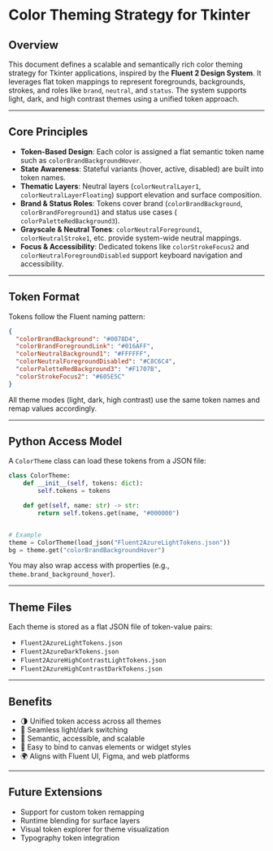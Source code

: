 # Color Theming Strategy for Tkinter

## Overview

This document defines a scalable and semantically rich color theming strategy for Tkinter applications, inspired by the
**Fluent 2 Design System**. It leverages flat token mappings to represent foregrounds, backgrounds, strokes, and roles
like `brand`, `neutral`, and `status`. The system supports light, dark, and high contrast themes using a unified token
approach.

---

## Core Principles

* **Token-Based Design**: Each color is assigned a flat semantic token name such as `colorBrandBackgroundHover`.
* **State Awareness**: Stateful variants (hover, active, disabled) are built into token names.
* **Thematic Layers**: Neutral layers (`colorNeutralLayer1`, `colorNeutralLayerFloating`) support elevation and surface
  composition.
* **Brand & Status Roles**: Tokens cover brand (`colorBrandBackground`, `colorBrandForeground1`) and status use cases (
  `colorPaletteRedBackground3`).
* **Grayscale & Neutral Tones**: `colorNeutralForeground1`, `colorNeutralStroke1`, etc. provide system-wide neutral
  mappings.
* **Focus & Accessibility**: Dedicated tokens like `colorStrokeFocus2` and `colorNeutralForegroundDisabled` support
  keyboard navigation and accessibility.

---

## Token Format

Tokens follow the Fluent naming pattern:

```json
{
  "colorBrandBackground": "#0078D4",
  "colorBrandForegroundLink": "#016AFF",
  "colorNeutralBackground1": "#FFFFFF",
  "colorNeutralForegroundDisabled": "#C8C6C4",
  "colorPaletteRedBackground3": "#F1707B",
  "colorStrokeFocus2": "#605E5C"
}
```

All theme modes (light, dark, high contrast) use the same token names and remap values accordingly.

---

## Python Access Model

A `ColorTheme` class can load these tokens from a JSON file:

```python
class ColorTheme:
    def __init__(self, tokens: dict):
        self.tokens = tokens

    def get(self, name: str) -> str:
        return self.tokens.get(name, "#000000")


# Example
theme = ColorTheme(load_json("Fluent2AzureLightTokens.json"))
bg = theme.get("colorBrandBackgroundHover")
```

You may also wrap access with properties (e.g., `theme.brand_background_hover`).

---

## Theme Files

Each theme is stored as a flat JSON file of token-value pairs:

* `Fluent2AzureLightTokens.json`
* `Fluent2AzureDarkTokens.json`
* `Fluent2AzureHighContrastLightTokens.json`
* `Fluent2AzureHighContrastDarkTokens.json`

---

## Benefits

* 🌗 Unified token access across all themes
* 🔁 Seamless light/dark switching
* 🧠 Semantic, accessible, and scalable
* 🧩 Easy to bind to canvas elements or widget styles
* 🌍 Aligns with Fluent UI, Figma, and web platforms

---

## Future Extensions

* Support for custom token remapping
* Runtime blending for surface layers
* Visual token explorer for theme visualization
* Typography token integration
